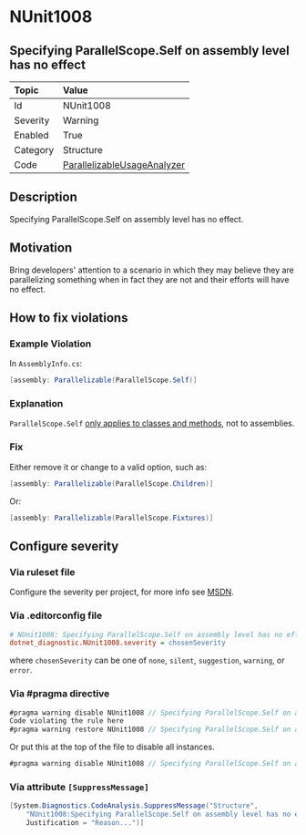 # NUnit1008

## Specifying ParallelScope.Self on assembly level has no effect

| Topic    | Value
| :--      | :--
| Id       | NUnit1008
| Severity | Warning
| Enabled  | True
| Category | Structure
| Code     | [ParallelizableUsageAnalyzer](https://github.com/nunit/nunit.analyzers/blob/3.8.0/src/nunit.analyzers/ParallelizableUsage/ParallelizableUsageAnalyzer.cs)

## Description

Specifying ParallelScope.Self on assembly level has no effect.

## Motivation

Bring developers' attention to a scenario in which they may believe they are parallelizing something when in fact they
are not and their efforts will have no effect.

## How to fix violations

### Example Violation

In `AssemblyInfo.cs`:

```csharp
[assembly: Parallelizable(ParallelScope.Self)]
```

### Explanation

`ParallelScope.Self` [only applies to classes and methods](xref:parallelizableattribute), not to assemblies.

### Fix

Either remove it or change to a valid option, such as:

```csharp
[assembly: Parallelizable(ParallelScope.Children)]
```

Or:

```csharp
[assembly: Parallelizable(ParallelScope.Fixtures)]
```

<!-- start generated config severity -->
## Configure severity

### Via ruleset file

Configure the severity per project, for more info see
[MSDN](https://learn.microsoft.com/en-us/visualstudio/code-quality/using-rule-sets-to-group-code-analysis-rules?view=vs-2022).

### Via .editorconfig file

```ini
# NUnit1008: Specifying ParallelScope.Self on assembly level has no effect
dotnet_diagnostic.NUnit1008.severity = chosenSeverity
```

where `chosenSeverity` can be one of `none`, `silent`, `suggestion`, `warning`, or `error`.

### Via #pragma directive

```csharp
#pragma warning disable NUnit1008 // Specifying ParallelScope.Self on assembly level has no effect
Code violating the rule here
#pragma warning restore NUnit1008 // Specifying ParallelScope.Self on assembly level has no effect
```

Or put this at the top of the file to disable all instances.

```csharp
#pragma warning disable NUnit1008 // Specifying ParallelScope.Self on assembly level has no effect
```

### Via attribute `[SuppressMessage]`

```csharp
[System.Diagnostics.CodeAnalysis.SuppressMessage("Structure",
    "NUnit1008:Specifying ParallelScope.Self on assembly level has no effect",
    Justification = "Reason...")]
```
<!-- end generated config severity -->
